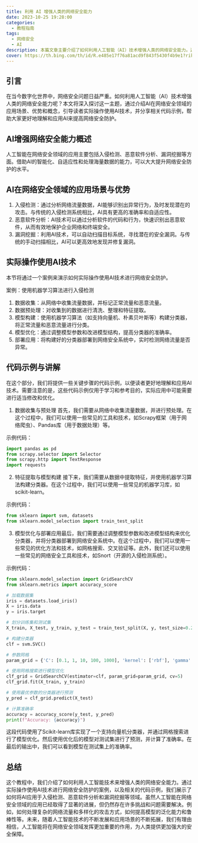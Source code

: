 ```yaml
---
title: 利用 AI 增强人类的网络安全能力
date: 2023-10-25 19:28:00
categories:
  - 教程指南
tags:
  - 网络安全
  - AI
description: 本篇文章主要介绍了如何利用人工智能（AI）技术增强人类的网络安全能力。通过介绍AI在网络安全领域的应用场景、优势和概念，引导读者实际操作使用AI技术，并分享相关代码示例。
cover: https://th.bing.com/th/id/R.e485e17f76a81acd9f843f5430f4b9e1?rik=dfxG5FWOA7qqtQ&pid=ImgRaw&r=0
---
```


## 引言

在当今数字化世界中，网络安全问题日益严重。如何利用人工智能（AI）技术增强人类的网络安全能力呢？本文将深入探讨这一主题，通过介绍AI在网络安全领域的应用场景、优势和概念，引导读者实际操作使用AI技术，并分享相关代码示例，帮助大家更好地理解和应用AI来提高网络安全防护。

## AI增强网络安全能力概述

人工智能在网络安全领域的应用主要包括入侵检测、恶意软件分析、漏洞挖掘等方面。借助AI的智能化、自适应性和处理海量数据的能力，可以大大提升网络安全防护的水平。

## AI在网络安全领域的应用场景与优势

1. 入侵检测：通过分析网络流量数据，AI能够识别出异常行为，及时发现潜在的攻击。与传统的入侵检测系统相比，AI具有更高的准确率和自适应性。
2. 恶意软件分析：AI技术可以通过分析软件的代码和行为，快速识别出恶意软件，从而有效地保护企业网络和终端安全。
3. 漏洞挖掘：利用AI技术，可以自动扫描目标系统，寻找潜在的安全漏洞。与传统的手动扫描相比，AI可以更高效地发现并修复漏洞。

## 实际操作使用AI技术

本节将通过一个案例来演示如何实际操作使用AI技术进行网络安全防护。

案例：使用机器学习算法进行入侵检测

1. 数据收集：从网络中收集流量数据，并标记正常流量和恶意流量。
2. 数据预处理：对收集到的数据进行清洗、整理和特征提取。
3. 模型构建：使用机器学习算法（如支持向量机、朴素贝叶斯等）构建分类器，将正常流量和恶意流量进行分类。
4. 模型优化：通过调整模型参数和改进模型结构，提高分类器的准确率。
5. 部署应用：将构建好的分类器部署到网络安全系统中，实时检测网络流量是否异常。

## 代码示例与讲解
在这个部分，我们将提供一些关键步骤的代码示例，以便读者更好地理解和应用AI技术。需要注意的是，这些代码示例仅用于学习和参考目的，实际应用中可能需要进行适当修改和优化。

1. 数据收集与预处理
首先，我们需要从网络中收集流量数据，并进行预处理。在这个过程中，我们可以使用一些常见的工具和技术，如Scrapy框架（用于网络爬虫）、Pandas库（用于数据处理）等。

示例代码：
```python
import pandas as pd
from scrapy.selector import Selector
from scrapy.http import TextResponse
import requests
```
2. 特征提取与模型构建
接下来，我们需要从数据中提取特征，并使用机器学习算法构建分类器。在这个过程中，我们可以使用一些常见的机器学习库，如scikit-learn。

示例代码：
```python
from sklearn import svm, datasets
from sklearn.model_selection import train_test_split
```
3. 模型优化与部署应用最后，我们需要通过调整模型参数和改进模型结构来优化分类器，并将分类器部署到网络安全系统中。在这个过程中，我们可以使用一些常见的优化方法和技术，如网格搜索、交叉验证等。此外，我们还可以使用一些常见的网络安全工具和技术，如Snort（开源的入侵检测系统）。

示例代码：
```python
from sklearn.model_selection import GridSearchCV
from sklearn.metrics import accuracy_score

# 加载数据集
iris = datasets.load_iris()
X = iris.data
y = iris.target

# 划分训练集和测试集
X_train, X_test, y_train, y_test = train_test_split(X, y, test_size=0.2, random_state=42)

# 构建分类器
clf = svm.SVC()

# 参数网格
param_grid = {'C': [0.1, 1, 10, 100, 1000], 'kernel': ['rbf'], 'gamma': [1e-7, 1e-6, 1e-5, 1e-4]}

# 使用网格搜索进行模型优化
clf_grid = GridSearchCV(estimator=clf, param_grid=param_grid, cv=5)
clf_grid.fit(X_train, y_train)

# 使用最优参数的分类器进行预测
y_pred = clf_grid.predict(X_test)

# 计算准确率
accuracy = accuracy_score(y_test, y_pred)
print(f"Accuracy: {accuracy}")
```
这段代码使用了Scikit-learn库实现了一个支持向量机分类器，并通过网格搜索进行了模型优化。然后使用优化后的模型对测试集进行了预测，并计算了准确率。在最后的输出中，我们可以看到模型在测试集上的准确率。

## 总结

这个教程中，我们介绍了如何利用人工智能技术来增强人类的网络安全能力。通过实际操作使用AI技术进行网络安全防护的案例，以及相关的代码示例，我们展示了如何将AI应用于入侵检测、恶意软件分析和漏洞挖掘等领域。虽然人工智能在网络安全领域的应用已经取得了显著的进展，但仍然存在许多挑战和问题需要解决。例如，如何处理复杂的网络流量和多样化的攻击方式，如何提高模型的泛化能力和鲁棒性等。未来，随着人工智能技术的不断发展和应用场景的不断拓展，我们有理由相信，人工智能将在网络安全领域发挥更加重要的作用，为人类提供更加强大的安全保障。
